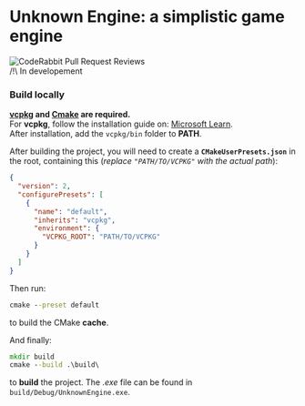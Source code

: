 
# Unknown Engine: a simplistic game engine  
![CodeRabbit Pull Request Reviews](https://img.shields.io/coderabbit/prs/github/TeddouX/Unknown-Engine?utm_source=oss&utm_medium=github&utm_campaign=TeddouX%2FUnknown-Engine&labelColor=171717&color=FF570A&link=https%3A%2F%2Fcoderabbit.ai&label=CodeRabbit+Reviews)  
/!\ In developement

### Build locally

__[vcpkg](https://vcpkg.io/en/) and [Cmake](https://cmake.org/) are required.__  
For __vcpkg__, follow the installation guide on: [Microsoft Learn](https://learn.microsoft.com/en-us/vcpkg/get_started/get-started?pivots=shell-powershell#1---set-up-vcpkg).  
After installation, add the `vcpkg/bin` folder to __PATH__.   

After building the project, you will need to create a __`CMakeUserPresets.json`__ in the root, containing this (*replace `"PATH/TO/VCPKG"` with the actual path*): 
```json
{
  "version": 2,
  "configurePresets": [
    {
      "name": "default",
      "inherits": "vcpkg",
      "environment": {
        "VCPKG_ROOT": "PATH/TO/VCPKG"
      }
    }
  ]
}
```
Then run:
```cmd
cmake --preset default
```
to build the CMake __cache__.  

And finally:
```cmd
mkdir build
cmake --build .\build\
```
to __build__ the project. The *.exe* file can be found in `build/Debug/UnknownEngine.exe`.

